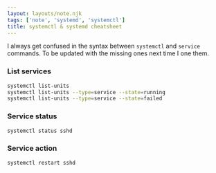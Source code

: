 ```yaml
---
layout: layouts/note.njk
tags: ['note', 'systemd', 'systemctl']
title: systemctl & systemd cheatsheet
---
```


I always get confused in the syntax between `systemctl` and `service` commands. To be updated with the missing ones next time I one them.

### List services

```bash
systemctl list-units
systemctl list-units --type=service --state=running
systemctl list-units --type=service --state=failed
```

### Service status

```bash
systemctl status sshd
```

### Service action

```bash
systemctl restart sshd
```
